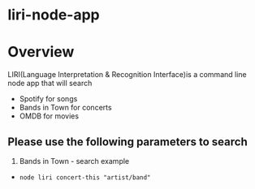 # liri-node-app

# Overview
LIRI(Language Interpretation & Recognition Interface)is a command line node app that will search
* Spotify for songs 
* Bands in Town for concerts 
* OMDB for movies 


## Please use the following parameters to search

1. Bands in Town - search example
* `node liri concert-this "artist/band"`